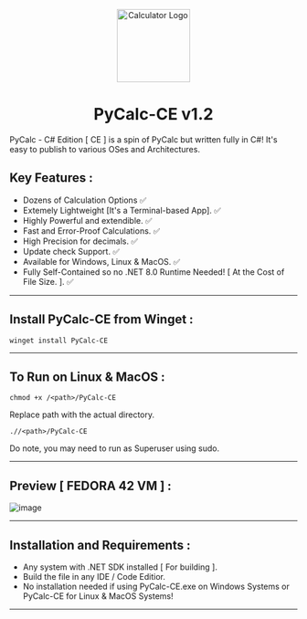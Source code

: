 <p align="center">
  <img src="https://github.com/Chill-Astro/PyCalc-CE/blob/main/Pycalc-CE.ico" width="128px" height="128px" alt="Calculator Logo">
</p>
<h1 align="center">PyCalc-CE v1.2</h1>

PyCalc - C# Edition [ CE ] is a spin of PyCalc but written fully in C#! It's easy to publish to various OSes and Architectures.

## Key Features :

- Dozens of Calculation Options ✅
- Extemely Lightweight [It's a Terminal-based App]. ✅
- Highly Powerful and extendible. ✅
- Fast and Error-Proof Calculations. ✅
- High Precision for decimals. ✅
- Update check Support. ✅
- Available for Windows, Linux & MacOS. ✅
- Fully Self-Contained so no .NET 8.0 Runtime Needed! [ At the Cost of File Size. ]. ✅

---

## Install PyCalc-CE from Winget : 

    winget install PyCalc-CE

---

## To Run on Linux & MacOS : 

    chmod +x /<path>/PyCalc-CE 

Replace path with the actual directory.

    .//<path>/PyCalc-CE

Do note, you may need to run as Superuser using sudo.

---

## Preview [ FEDORA 42 VM ] :

![image](https://github.com/user-attachments/assets/99e1b376-a8ce-4437-96ed-c8f676e6c8dc)

---

## Installation and Requirements :

- Any system with .NET SDK installed [ For building ].
- Build the file in any IDE / Code Editior.
- No installation needed if using PyCalc-CE.exe on Windows Systems or PyCalc-CE for Linux & MacOS Systems!

---
